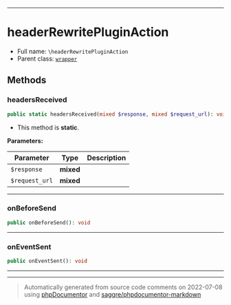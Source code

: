 ***

# headerRewritePluginAction





* Full name: `\headerRewritePluginAction`
* Parent class: [`wrapper`](./yxorP/inc/wrapper.md)




## Methods


### headersReceived



```php
public static headersReceived(mixed $response, mixed $request_url): void
```



* This method is **static**.




**Parameters:**

| Parameter | Type | Description |
|-----------|------|-------------|
| `$response` | **mixed** |  |
| `$request_url` | **mixed** |  |




***

### onBeforeSend



```php
public onBeforeSend(): void
```











***

### onEventSent



```php
public onEventSent(): void
```











***


***
> Automatically generated from source code comments on 2022-07-08 using [phpDocumentor](http://www.phpdoc.org/) and [saggre/phpdocumentor-markdown](https://github.com/Saggre/phpDocumentor-markdown)
